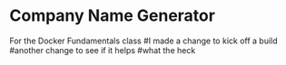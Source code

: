Company Name Generator
======================

For the Docker Fundamentals class
#I made a change to kick off a build
#another change to see if it helps
#what the heck


